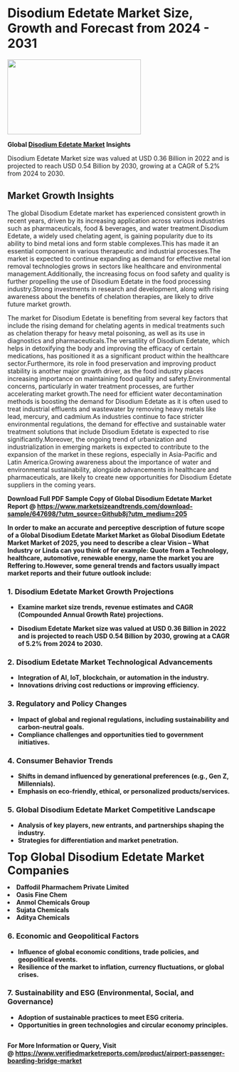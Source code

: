 <H1>Disodium Edetate Market Size, Growth and Forecast from 2024 - 2031</H1><img class="aligncenter size-medium wp-image-584254" src="https://thirdeyenews.in/wp-content/uploads/2024/09/Global-Market-Research-300x168.jpeg" alt="" width="300" height="168" /><p><strong>Global&nbsp;<a href="https://www.marketsizeandtrends.com/download-sample/647698/?utm_source=Github8j?utm_medium=205">Disodium Edetate Market</a> Insights</strong></p><p>Disodium Edetate Market size was valued at USD 0.36 Billion in 2022 and is projected to reach USD 0.54 Billion by 2030, growing at a CAGR of 5.2% from 2024 to 2030.</p><p><h2>Market Growth Insights</h2> <p>The global Disodium Edetate market has experienced consistent growth in recent years, driven by its increasing application across various industries such as pharmaceuticals, food & beverages, and water treatment.Disodium Edetate, a widely used chelating agent, is gaining popularity due to its ability to bind metal ions and form stable complexes.This has made it an essential component in various therapeutic and industrial processes.The market is expected to continue expanding as demand for effective metal ion removal technologies grows in sectors like healthcare and environmental management.Additionally, the increasing focus on food safety and quality is further propelling the use of Disodium Edetate in the food processing industry.Strong investments in research and development, along with rising awareness about the benefits of chelation therapies, are likely to drive future market growth.<br><b></b></p> <p>The market for Disodium Edetate is benefiting from several key factors that include the rising demand for chelating agents in medical treatments such as chelation therapy for heavy metal poisoning, as well as its use in diagnostics and pharmaceuticals.The versatility of Disodium Edetate, which helps in detoxifying the body and improving the efficacy of certain medications, has positioned it as a significant product within the healthcare sector.Furthermore, its role in food preservation and improving product stability is another major growth driver, as the food industry places increasing importance on maintaining food quality and safety.Environmental concerns, particularly in water treatment processes, are further accelerating market growth.The need for efficient water decontamination methods is boosting the demand for Disodium Edetate as it is often used to treat industrial effluents and wastewater by removing heavy metals like lead, mercury, and cadmium.As industries continue to face stricter environmental regulations, the demand for effective and sustainable water treatment solutions that include Disodium Edetate is expected to rise significantly.Moreover, the ongoing trend of urbanization and industrialization in emerging markets is expected to contribute to the expansion of the market in these regions, especially in Asia-Pacific and Latin America.Growing awareness about the importance of water and environmental sustainability, alongside advancements in healthcare and pharmaceuticals, are likely to create new opportunities for Disodium Edetate suppliers in the coming years.<br><b></p><p><span class=""><strong>Download Full PDF Sample Copy of Global Disodium Edetate Market Report</strong> @ <a href="https://www.marketsizeandtrends.com/download-sample/647698/?utm_source=Github8j?utm_medium=205" target="_blank">https://www.marketsizeandtrends.com/download-sample/647698/?utm_source=Github8j?utm_medium=205</a></span></p><p>In order to make an accurate and perceptive description of future scope of a Global&nbsp;Disodium Edetate Market Market as Global&nbsp;Disodium Edetate Market Market of 2025, you need to describe a clear Vision &ndash; What Industry or Linda can you think of for example: Quote from a Technology, healthcare, automotive, renewable energy, name the market you are Reffering to.However, some general trends and factors usually impact market reports and their future outlook include:</p><h3>1.&nbsp;<strong>Disodium Edetate Market Growth Projections</strong></h3><ul><li>Examine market size trends, revenue estimates and CAGR (Compounded Annual Growth Rate) projections.</li><li><p>Disodium Edetate Market size was valued at USD 0.36 Billion in 2022 and is projected to reach USD 0.54 Billion by 2030, growing at a CAGR of 5.2% from 2024 to 2030.</p></li></ul><h3>2.&nbsp;<strong>Disodium Edetate Market Technological Advancements</strong></h3><ul><li>Integration of AI, IoT, blockchain, or automation in the industry.</li><li>Innovations driving cost reductions or improving efficiency.</li></ul><h3>3.&nbsp;<strong>Regulatory and Policy Changes</strong></h3><ul><li>Impact of global and regional regulations, including sustainability and carbon-neutral goals.</li><li>Compliance challenges and opportunities tied to government initiatives.</li></ul><h3>4.&nbsp;<strong>Consumer Behavior Trends</strong></h3><ul><li>Shifts in demand influenced by generational preferences (e.g., Gen Z, Millennials).</li><li>Emphasis on eco-friendly, ethical, or personalized products/services.</li></ul><h3>5.&nbsp;<strong>Global Disodium Edetate Market Competitive Landscape</strong></h3><ul><li>Analysis of key players, new entrants, and partnerships shaping the industry.</li><li>Strategies for differentiation and market penetration.</li></ul><p data-pm-slice="1 1 []"><span style="color: inherit; font-family: inherit; font-size: 25px;">Top Global Disodium Edetate Market Companies</span></p><div class="" data-test-id=""><p><li>Daffodil Pharmachem Private Limited</li><li> Oasis Fine Chem</li><li> Anmol Chemicals Group</li><li> Sujata Chemicals</li><li> Aditya Chemicals</li></p></div><h3>6.&nbsp;<strong>Economic and Geopolitical Factors</strong></h3><ul><li>Influence of global economic conditions, trade policies, and geopolitical events.</li><li>Resilience of the market to inflation, currency fluctuations, or global crises.</li></ul><h3>7.&nbsp;<strong>Sustainability and ESG (Environmental, Social, and Governance)</strong></h3><ul><li>Adoption of sustainable practices to meet ESG criteria.</li><li>Opportunities in green technologies and circular economy principles.</li></ul><h2><strong style="font-size: 14px;">For More Information or Query, Visit @&nbsp;</strong><a style="background-color: #ffffff; font-size: 14px;" href="https://www.marketsizeandtrends.com/report/disodium-edetate-market/" target="_blank">https://www.verifiedmarketreports.com/product/airport-passenger-boarding-bridge-market</a></h2>